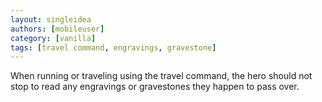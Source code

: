 ```yaml
---
layout: singleidea
authors: [mobileuser]
category: [vanilla]
tags: [travel command, engravings, gravestone]
---
```

When running or traveling using the travel command, the hero should not stop to
read any engravings or gravestones they happen to pass over.
